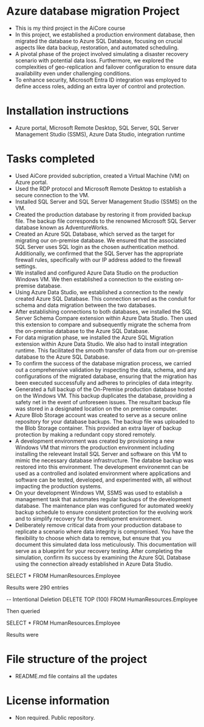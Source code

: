 # Azure database migration Project
- This is my third project in the AiCore course
- In this project, we established a production environment database, then migrated the database to Azure SQL Database, focusing on crucial aspects like data backup, restoration, and automated scheduling.
- A pivotal phase of the project involved simulating a disaster recovery scenario with potential data loss. Furthermore, we explored the complexities of geo-replication and failover configuration to ensure data availability even under challenging conditions.
- To enhance security, Microsoft Entra ID integration was employed to define access roles, adding an extra layer of control and protection.

# Installation instructions
- Azure portal, Microsoft Remote Desktop, SQL Server, SQL Server Management Studio (SSMS), Azure Data Studio, integration runtime

# Tasks completed
- Used AiCore provided subcription, created a Virtual Machine (VM) on Azure portal.
- Used the RDP protocol and Microsoft Remote Desktop to establish a secure connection to the VM.
- Installed SQL Server and SQL Server Management Studio (SSMS) on the VM.
- Created the production database by restoring it from provided backup file. The backup file corresponds to the renowned Microsoft SQL Server database known as AdventureWorks.
- Created an Azure SQL Database, which served as the target for migrating our on-premise database. We ensured that the associated SQL Server uses SQL login as the chosen authentication method. Additionally, we confirmed that the SQL Server has the appropriate firewall rules, specifically with our IP address added to the firewall settings.
- We installed and configured Azure Data Studio on the production Windows VM. We then established a connection to the existing on-premise database.
- Using Azure Data Studio, we established a connection to the newly created Azure SQL Database. This connection served as the conduit for schema and data migration between the two databases.
- After establishing connections to both databases, we installed the SQL Server Schema Compare extension within Azure Data Studio. Then used this extension to compare and subsequently migrate the schema from the on-premise database to the Azure SQL Database.
- For data migration phase, we installed the Azure SQL Migration extension within Azure Data Studio. We also had to install integration runtime. This facilitated the smooth transfer of data from our on-premise database to the Azure SQL Database.
- To confirm the success of the database migration process, we carried out a comprehensive validation by inspecting the data, schema, and any configurations of the migrated database, ensuring that the migration has been executed successfully and adheres to principles of data integrity.
- Generated a full backup of the On-Premise production database hosted on the Windows VM. This backup duplicates the database, providing a safety net in the event of unforeseen issues. The resultant backup file was stored in a designated location on the on premise computer.
- Azure Blob Storage account was created to serve as a secure online repository for your database backups. The backup file was uploaded to the Blob Storage container. This provided an extra layer of backup protection by making a redundant copy stored remotely.
- A development environment was created by provisioning a new Windows VM that mirrors the production environment including installing the releveant Install SQL Server and software on this VM to mimic the necessary database infrastructure. The databse backup was restored into this environment. The development environemnt can be used as a controlled and isolated environment where applications and software can be tested, developed, and experimented with, all without impacting the production systems.
- On your development Windows VM, SSMS was used to establish a management task that automates regular backups of the development database. The maintenance plan was configured for automated weekly backup schedule to ensure consistent protection for the evolving work and to simplify recovery for the development environment.
- Deliberately remove critical data from your production database to replicate a scenario where data integrity is compromised. You have the flexibility to choose which data to remove, but ensure that you document this simulated data loss meticulously. This documentation will serve as a blueprint for your recovery testing.
After completing the simulation, confirm its success by examining the Azure SQL Database using the connection already established in Azure Data Studio.

SELECT *
FROM HumanResources.Employee

Results were 290 entries

-- Intentional Deletion
DELETE TOP (100)
FROM HumanResources.Employee

Then queried

SELECT *
FROM HumanResources.Employee

Results were 



# File structure of the project
- README.md file contains all the updates

# License information
- Non required. Public repository.
